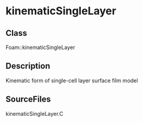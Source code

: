 # kinematicSingleLayer 
## Class
Foam::kinematicSingleLayer

## Description
Kinematic form of single-cell layer surface film model

## SourceFiles
kinematicSingleLayer.C

